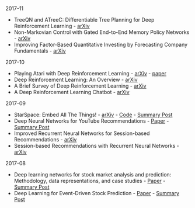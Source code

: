 2017-11
* TreeQN and ATreeC: Differentiable Tree Planning for Deep Reinforcement Learning - [arXiv](https://arxiv.org/abs/1710.11417)
* Non-Markovian Control with Gated End-to-End Memory Policy Networks - [arXiv](https://arxiv.org/abs/1705.10993)
* Improving Factor-Based Quantitative Investing by Forecasting Company Fundamentals - [arXiv](https://arxiv.org/abs/1711.04837)

2017-10
* Playing Atari with Deep Reinforcement Learning - [arXiv](https://arxiv.org/abs/1312.5602) - [paper](https://www.cs.toronto.edu/~vmnih/docs/dqn.pdf)
* Deep Reinforcement Learning: An Overview - [arXiv](https://arxiv.org/abs/1701.07274)
* A Brief Survey of Deep Reinforcement Learning - [arXiv](https://arxiv.org/abs/1708.05866)
* A Deep Reinforcement Learning Chatbot - [arXiv](https://arxiv.org/abs/1709.02349)

2017-09
* StarSpace: Embed All The Things! - [arXiv](https://arxiv.org/abs/1709.03856) - [Code](https://github.com/facebookresearch/Starspace) - [Summary Post](https://www.hardikp.com/2017/09/24/embed-all-the-things/)
* Deep Neural Networks for YouTube Recommendations - [Paper](https://pdfs.semanticscholar.org/bcdb/4da4a05f0e7bc17d1600f3a91a338cd7ffd3.pdf) - [Summary Post](https://www.hardikp.com/2017/09/17/youtube-recommendations/)
* Improved Recurrent Neural Networks for Session-based Recommendations - [arXiv](https://arxiv.org/abs/1606.08117)
* Session-based Recommendations with Recurrent Neural Networks - [arXiv](https://arxiv.org/abs/1511.06939)

2017-08
* Deep learning networks for stock market analysis and prediction: Methodology, data representations, and case studies - [Paper](http://download.xuebalib.com/xuebalib.com.32109.pdf) - [Summary Post](https://www.hardikp.com/2017/08/22/intraday-predictions/)
* Deep Learning for Event-Driven Stock Prediction - [Paper](https://www.ijcai.org/Proceedings/15/Papers/329.pdf) - [Summary Post](https://www.hardikp.com/2017/08/18/deep-rnn-summary/)
